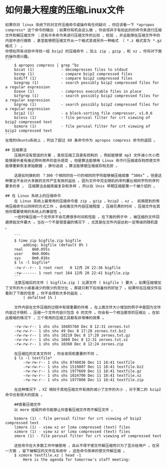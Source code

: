 # 如何最大程度的压缩Linux文件
    如果你对 linux 系统下的对文件压缩命令或操作有任何疑问 ，你应该看一下 *apropos compress* 这个命令的输出 ；如果你有机会这么做 ，你会惊异于有如此的的命令来进行压缩文件和解压缩文件 ；还有许多命令来进行压缩文件的比较 ，检验 ，并且能够在压缩文件中的内容中进行搜索 ，甚至能够把压缩文件从一个格式变成另外一种格式 （ *.z 格式变为 *.gz 格式 ） 。
    你想在所有词目中寻找一组 bzip2 的压缩命令 。加上 zip ，gzip ，和 xz 。你将对下面的操作感兴趣。
    ```
        $ apropos compress | grep ^bz
        bzcat (1)            - decompresses files to stdout
        bzcmp (1)            - compare bzip2 compressed files
        bzdiff (1)           - compare bzip2 compressed files
        bzegrep (1)          - search possibly bzip2 compressed files for a regular expression
        bzexe (1)            - compress executable files in place
        bzfgrep (1)          - search possibly bzip2 compressed files for a regular expression
        bzgrep (1)           - search possibly bzip2 compressed files for a regular expression
        bzip2 (1)            - a block-sorting file compressor, v1.0.6
        bzless (1)           - file perusal filter for crt viewing of bzip2 compressed text
        bzmore (1)           - file perusal filter for crt viewing of bzip2 compressed text                                           
    ```
    在我的Ubuntu系统上 ，列出了超过 60 条命令作为 apropos compress 命令的返回 。

    ## 压缩算法
        压缩并没有普适的方案 ，某些压缩工具是有损耗的 ，例如能够使 mp3 文件减小大小而能够是听者有接近聆听原声的音乐感受 。但是算法能够用 Linux 命令行压缩或存档而使文件能够重新恢复原始数据 ，换句话说 ，算法能够是压缩或存档无损 。

        这是如何做到的 ？300 个相同的在一行的相同的字符能够被压缩成像 “300x” 。但是这种算法不会对大多数的文件产生有效的益处 。因为文件中完全随机的序列要比相同字符的序列要多的多 。 压缩算法会越来越复杂和多样 ，所以在 Unix 早期压缩是第一个被介绍的 。

    ## 在 Linux 系统上的压缩命令
        在 Linux 系统上最常用的压缩命令是 zip ，gzip ，bzip2 ，xz 。 前面提到的常用压缩命令以同样的方式工作 。会权衡文件内容压缩程度 ，压缩花费的时间 ，压缩文件在其他你需要使用的系统上的兼容性 。
        一些时候压缩一个文件并不会花费很多时间和性能 。在下面的例子中 ，被压缩的文件回避原始文件要大 。当在一个不是很普遍的情况下 ，尤其是在文件内容达到一定等级的随机度 。

        ```
        $ time zip bigfile.zip bigfile
            adding: bigfile (default 0% )
        real    0m0.055s
        user    0m0.000s
        sys     0m0.016s 
        $ ls -l bigfile*
        -rw-r--r-- 1 root root   0 12月 20 22:36 bigfile
        -rw------- 1 root root 164 12月 20 22:41 bigfile.zip
        ```
        注意压缩后的文件 ( bigfile.zip ) 比源文件 ( bigfile ) 要大 。如果压缩增加了文件的大小或者减少的很少的百分比 ，那就只剩下在线备份的好处了 。如果你在压缩文件后看到了下面的信息 。你不会得到大多的益处 。
            ( defalted 1% )

        文件内容在文件压缩的过程中有很重要的作用 。在上面文件大小增加的例子中是因为文件内容过于随机 。压缩一个文件内容只包含 0 的文件 。你会有一个相当震惊的压缩比 。在如此极端的情况下 ，三个常用的压缩工具都有非常棒的效果 。
        
        -rw-rw-r-- 1 shs shs 10485760 Dec 8 12:31 zeroes.txt
        -rw-rw-r-- 1 shs shs 49 Dec 8 17:28 zeroes.txt.bz2
        -rw-rw-r-- 1 shs shs 10219 Dec 8 17:28 zeroes.txt.gz
        -rw-rw-r-- 1 shs shs 1660 Dec 8 12:31 zeroes.txt.xz
        -rw-rw-r-- 1 shs shs 10360 Dec 8 12:24 zeroes.zip

        在压缩拉的文本文件时 ，你会发现和重要的不同 。
        $ ls -l textfile*
            -rw-rw-r-- 1 shs shs 8740836 Dec 11 18:41 textfile
            -rw-rw-r-- 1 shs shs 1519807 Dec 11 18:41 textfile.bz2
            -rw-rw-r-- 1 shs shs 1977669 Dec 11 18:41 textfile.gz
            -rw-rw-r-- 1 shs shs 1024700 Dec 11 18:41 textfile.xz
            -rw-rw-r-- 1 shs shs 1977808 Dec 11 18:41 textfile.zip

        在这种情况下 ，XZ 相较于其他压缩文件有效的减小了文件的大小 ，对于第二的 bzip2 命令也有很大的提高 。

        ##查看压缩文件
        以 more 结尾的命令能够让你查看压缩文件而不解压文件 。

        bzmore (1) - file perusal filter for crt viewing of bzip2 compressed text
        lzmore (1) - view xz or lzma compressed (text) files
        xzmore (1) - view xz or lzma compressed (text) files
        zmore (1) - file perusal filter for crt viewing of compressed text

        这些命令在大多数工作中被使用 ，自从不得不使文件解压缩而只为了显示给用户 。在另一方面 ，留下被解压的文件在系统中 。这些命令简单的使文件解压缩 。
        $ xzmore textfile.xz | head -1
            Here is the agenda for tomorrow's staff meeting:        